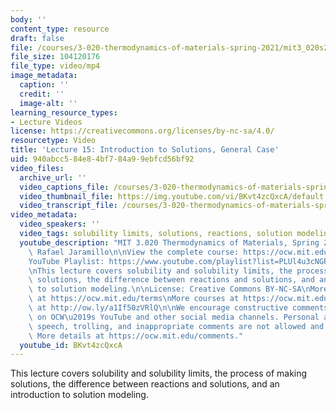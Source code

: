 ```yaml
---
body: ''
content_type: resource
draft: false
file: /courses/3-020-thermodynamics-of-materials-spring-2021/mit3_020s21_lecture_15_1080p_v2_360p_16_9.mp4
file_size: 104120176
file_type: video/mp4
image_metadata:
  caption: ''
  credit: ''
  image-alt: ''
learning_resource_types:
- Lecture Videos
license: https://creativecommons.org/licenses/by-nc-sa/4.0/
resourcetype: Video
title: 'Lecture 15: Introduction to Solutions, General Case'
uid: 940abcc5-84e8-4bf7-84a9-9ebfcd56bf92
video_files:
  archive_url: ''
  video_captions_file: /courses/3-020-thermodynamics-of-materials-spring-2021/mit3_020s21_lecture_15_1080p_v2_captions.vtt
  video_thumbnail_file: https://img.youtube.com/vi/BKvt4zcQxcA/default.jpg
  video_transcript_file: /courses/3-020-thermodynamics-of-materials-spring-2021/1Y8qIioz6LBQvQ1lGVnXIqXlqQfLI92n-_transcript.pdf
video_metadata:
  video_speakers: ''
  video_tags: solubility limits, solutions, reactions, solution modeling
  youtube_description: "MIT 3.020 Thermodynamics of Materials, Spring 2021\nInstructor:\
    \ Rafael Jaramillo\n\nView the complete course: https://ocw.mit.edu/courses/3-020-thermodynamics-of-materials-spring-2021/\n\
    YouTube Playlist: https://www.youtube.com/playlist?list=PLUl4u3cNGP61g-yRbJz4ghFPJLiok1HxX\n\
    \nThis lecture covers solubility and solubility limits, the process of making\
    \ solutions, the difference between reactions and solutions, and an introduction\
    \ to solution modeling.\n\nLicense: Creative Commons BY-NC-SA\nMore information\
    \ at https://ocw.mit.edu/terms\nMore courses at https://ocw.mit.edu\nSupport OCW\
    \ at http://ow.ly/a1If50zVRlQ\n\nWe encourage constructive comments and discussion\
    \ on OCW\u2019s YouTube and other social media channels. Personal attacks, hate\
    \ speech, trolling, and inappropriate comments are not allowed and may be removed.\
    \ More details at https://ocw.mit.edu/comments."
  youtube_id: BKvt4zcQxcA
---
```

This lecture covers solubility and solubility limits, the process of making solutions, the difference between reactions and solutions, and an introduction to solution modeling.